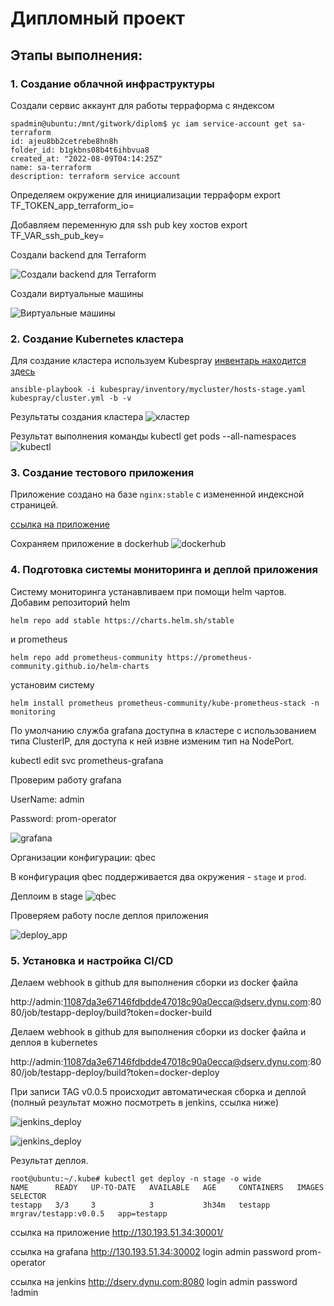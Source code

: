 # Дипломный проект

## Этапы выполнения:

### 1. Создание облачной инфраструктуры

Создали сервис аккаунт для работы терраформа с яндексом

    spadmin@ubuntu:/mnt/gitwork/diplom$ yc iam service-account get sa-terraform
    id: ajeu8bb2cetrebe8hn8h
    folder_id: b1gkbns08b4t6ihbvua8
    created_at: "2022-08-09T04:14:25Z"
    name: sa-terraform
    description: terraform service account

Определяем окружение для инициализации терраформ
export TF_TOKEN_app_terraform_io=

Добавляем переменную для ssh pub key хостов
export TF_VAR_ssh_pub_key=

Создали backend для Terraform

![Создали backend для Terraform](./img/terraform.png)

Создали виртуальные машины

![Виртуальные машины](./img/kubecluster.png)

### 2. Создание Kubernetes кластера

Для создание кластера используем Kubespray
[инвентарь находится здесь](./infra-stage/kubespray/inventory/mycluster/)

    ansible-playbook -i kubespray/inventory/mycluster/hosts-stage.yaml kubespray/cluster.yml -b -v

Результаты создания кластера
![кластер](img/kubecluster1.png)

Результат выполнения команды kubectl get pods --all-namespaces
![kubectl](./img/kubectl_get_po.png)


### 3. Создание тестового приложения

Приложение создано на базе `nginx:stable` с измененной индексной страницей.

[ссылка на приложение](https://github.com/andrey-grozov/testapp)

Сохраняем приложение в dockerhub
![dockerhub](./img/docker-hub.png)


### 4. Подготовка cистемы мониторинга и деплой приложения

Систему мониторинга устанавливаем при помощи helm чартов.
Добавим репозиторий helm

    helm repo add stable https://charts.helm.sh/stable

и prometheus

    helm repo add prometheus-community https://prometheus-community.github.io/helm-charts


установим систему 

    helm install prometheus prometheus-community/kube-prometheus-stack -n monitoring

По умолчанию служба grafana доступна в кластере с использованием типа ClusterIP, для доступа к ней извне изменим тип на NodePort.

kubectl edit svc prometheus-grafana

Проверим работу grafana 

UserName: admin

Password: prom-operator

![grafana](./img/grafana.png)


Организации конфигурации: qbec

В конфигурация qbec поддерживается два окружения - `stage` и `prod`. 

Деплоим в stage
![qbec](./img/qbec.png)

Проверяем работу после деплоя приложения

![deploy_app](./img/testapp_deploy.png)



### 5. Установка и настройка CI/CD

Делаем webhook в github для выполнения сборки из docker файла 

http://admin:11087da3e67146fdbdde47018c90a0ecca@dserv.dynu.com:8080/job/testapp-deploy/build?token=docker-build

Делаем webhook в github для выполнения сборки из docker файла и деплоя в kubernetes

http://admin:11087da3e67146fdbdde47018c90a0ecca@dserv.dynu.com:8080/job/testapp-deploy/build?token=docker-deploy

При записи TAG v0.0.5 происходит автоматическая сборка и деплой (полный результат можно посмотреть в jenkins, ссылка ниже)

![jenkins_deploy](./img/jenkins_deploy.png)

![jenkins_deploy](./img/jenkins_deploy1.png)


Результат деплоя.

    root@ubuntu:~/.kube# kubectl get deploy -n stage -o wide
    NAME      READY   UP-TO-DATE   AVAILABLE   AGE     CONTAINERS   IMAGES                  SELECTOR
    testapp   3/3     3            3           3h34m   testapp      mrgrav/testapp:v0.0.5   app=testapp

ссылка на приложение http://130.193.51.34:30001/

ссылка на grafana http://130.193.51.34:30002 
login admin password prom-operator

ссылка на jenkins http://dserv.dynu.com:8080 
login admin password !admin



